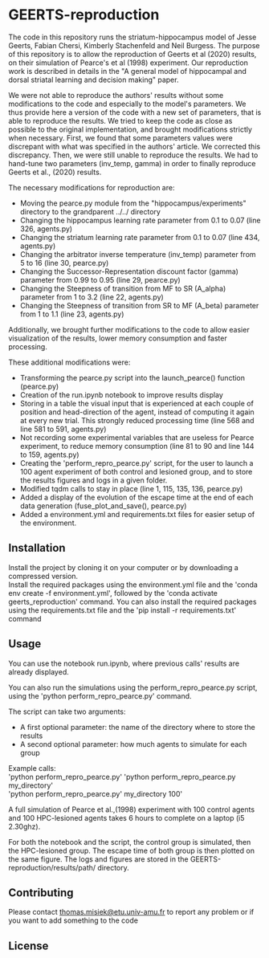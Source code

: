 # GEERTS-reproduction

The code in this repository runs the striatum-hippocampus model of Jesse Geerts, Fabian Chersi, Kimberly Stachenfeld and Neil Burgess.
The purpose of this repository is to allow the reproduction of Geerts et al (2020) results, on their simulation of Pearce's et al (1998) experiment.
Our reproduction work is described in details in the "A general model of hippocampal and dorsal striatal learning and decision making" paper.

We were not able to reproduce the authors' results without some modifications to the code and especially to the model's parameters. We thus provide here a version of the code with a new set of parameters, that is able to reproduce the results.
We tried to keep the code as close as possible to the original implementation, and brought modifications strictly when necessary.
First, we found that some parameters values were discrepant with what was specified in the authors' article. We corrected this discrepancy.
Then, we were still unable to reproduce the results. We had to hand-tune two parameters (inv_temp, gamma) in order to finally reproduce Geerts et al., (2020) results.

The necessary modifications for reproduction are:
  - Moving the pearce.py module from the "hippocampus/experiments" directory to the grandparent ../../ directory
  - Changing the hippocampus learning rate parameter from 0.1 to 0.07 (line 326, agents.py)
  - Changing the striatum learning rate parameter from 0.1 to 0.07 (line 434, agents.py)
  - Changing the arbitrator inverse temperature (inv_temp) parameter from 5 to 16 (line 30, pearce.py)
  - Changing the Successor-Representation discount factor (gamma) parameter from 0.99 to 0.95 (line 29, pearce.py)
  - Changing the Steepness of transition from MF to SR (A_alpha) parameter from 1 to 3.2 (line 22, agents.py)
  - Changing the Steepness of transition from SR to MF (A_beta) parameter from 1 to 1.1 (line 23, agents.py)

Additionally, we brought further modifications to the code to allow easier visualization of the results, lower memory consumption and faster processing.

These additional modifications were:
  - Transforming the pearce.py script into the launch_pearce() function (pearce.py)
  - Creation of the run.ipynb notebook to improve results display
  - Storing in a table the visual input that is experienced at each couple of position and head-direction of the agent, instead of computing it again at every new trial. This strongly reduced processing time (line 568 and line 581 to 591, agents.py)
  - Not recording some experimental variables that are useless for Pearce experiment, to reduce memory consumption (line 81 to 90 and line 144 to 159, agents.py)
  - Creating the 'perform_repro_pearce.py' script, for the user to launch a 100 agent experiment of both control and lesioned group, and to store the results figures and logs in a given folder.
  - Modified tqdm calls to stay in place (line 1, 115, 135, 136, pearce.py)
  - Added a display of the evolution of the escape time at the end of each data generation (fuse_plot_and_save(), pearce.py)
  - Added a environment.yml and requirements.txt files for easier setup of the environment.

## Installation

Install the project by cloning it on your computer or by downloading a compressed version.</br>
Install the required packages using the environment.yml file and the 'conda env create -f environment.yml', followed by the 'conda activate geerts_reproduction' command.
You can also install the required packages using the requirements.txt file and the 'pip install -r requirements.txt' command

## Usage

You can use the notebook run.ipynb, where previous calls' results are already displayed.

You can also run the simulations using the perform_repro_pearce.py script, using the 'python perform_repro_pearce.py' command.

The script can take two arguments:
 - A first optional parameter: the name of the directory where to store the results
 - A second optional parameter: how much agents to simulate for each group

Example calls:</br>
  'python perform_repro_pearce.py'
  'python perform_repro_pearce.py my_directory'</br>
  'python perform_repro_pearce.py' my_directory 100'</br>

A full simulation of Pearce et al.,(1998) experiment with 100 control agents and 100 HPC-lesioned agents takes 6 hours to complete on a laptop (i5 2.30ghz).</br>

For both the notebook and the script, the control group is simulated, then the HPC-lesioned group. The escape time of both group is then plotted on the same figure. The logs and figures are stored in the GEERTS-reproduction/results/path/ directory.

## Contributing
Please contact thomas.misiek@etu.univ-amu.fr to report any problem or if you want to add something to the code

## License
